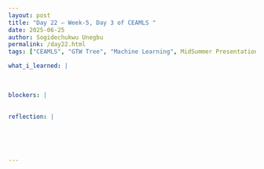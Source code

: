 ```yaml
---
layout: post
title: "Day 22 – Week-5, Day 3 of CEAMLS "
date: 2025-06-25
author: Sogidechukwu Unegbu
permalink: /day22.html
tags: ["CEAMLS", "GTW Tree", "Machine Learning", MidSummer Presentation]

what_i_learned: |  
  
  
  
blockers: |
  
  
reflection: |
  
  

  
   
---
```


